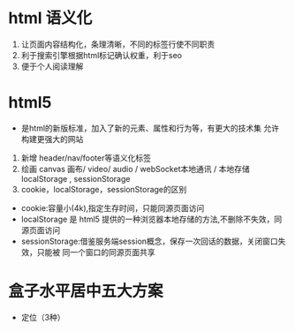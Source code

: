 

# html 语义化
1. 让页面内容结构化，条理清晰，不同的标签行使不同职责
2. 利于搜索引擎根据html标记确认权重，利于seo
3. 便于个人阅读理解

# html5
* 是html的新版标准，加入了新的元素、属性和行为等，有更大的技术集
  允许构建更强大的网站

1. 新增 header/nav/footer等语义化标签
2. 绘画 canvas 画布/ video/ audio / webSocket本地通讯 / 本地存储 localStorage , sessionStorage
3. cookie，localStorage，sessionStorage的区别
* cookie:容量小(4k),指定生存时间，只能同源页面访问
* localStorage 是 html5 提供的一种浏览器本地存储的方法,不删除不失效，同源页面访问
* sessionStorage:借鉴服务端session概念，保存一次回话的数据，关闭窗口失效，只能被
同一个窗口的同源页面共享

# 盒子水平居中五大方案
* 定位（3种）
